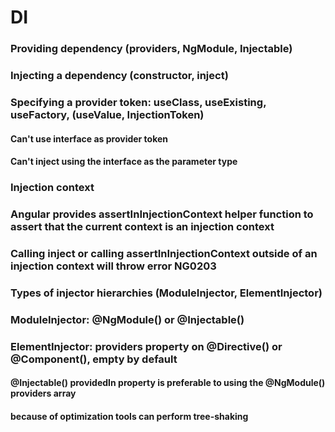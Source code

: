 # DI
### Providing dependency (providers, NgModule, Injectable)
### Injecting a dependency (constructor, inject)
### Specifying a provider token: useClass, useExisting, useFactory, (useValue, InjectionToken)
#### Can't use interface as provider token
#### Can't inject using the interface as the parameter type

### Injection context
### Angular provides assertInInjectionContext helper function to assert that the current context is an injection context
### Calling inject or calling assertInInjectionContext outside of an injection context will throw error NG0203

### Types of injector hierarchies (ModuleInjector, ElementInjector)
### ModuleInjector: @NgModule() or @Injectable()
### ElementInjector: providers property on @Directive() or @Component(), empty by default

#### @Injectable() providedIn property is preferable to using the @NgModule() providers array
#### because of optimization tools can perform tree-shaking




